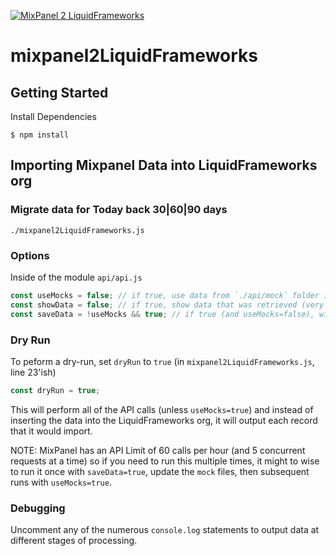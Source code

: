 [![MixPanel 2 LiquidFrameworks](http://www.liquidframeworks.com/sites/default/files/LiqFra_header_logo.png)](http://www.liquidframeworks.com/)
# mixpanel2LiquidFrameworks

## Getting Started
Install Dependencies

```term
$ npm install
```

## Importing Mixpanel Data into LiquidFrameworks org

### Migrate data for Today back 30|60|90 days
```term
./mixpanel2LiquidFrameworks.js
```

### Options

Inside of the module `api/api.js`
```js
const useMocks = false; // if true, use data from `./api/mock` folder instead of MP/SFDC API
const showData = false; // if true, show data that was retrieved (very verbose)
const saveData = !useMocks && true; // if true (and useMocks=false), will save the data retrived via the API in the `./data` folder
```

### Dry Run

To peform a dry-run, set `dryRun` to `true` (in `mixpanel2LiquidFrameworks.js`, line 23'ish)

```js
const dryRun = true;
```

This will perform all of the API calls (unless `useMocks=true`) and instead of inserting the data into the LiquidFrameworks org, it will output each record that it would import.

NOTE: MixPanel has an API Limit of 60 calls per hour (and 5 concurrent requests at a time) so if you need to run this multiple times, it might to wise to run it once with `saveData=true`, update the `mock` files, then subsequent runs with `useMocks=true`.


### Debugging

Uncomment any of the numerous `console.log` statements to output data at different stages of processing.


